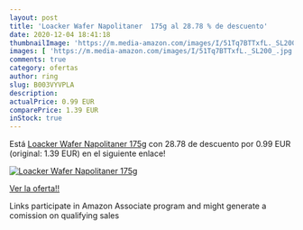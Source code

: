 ```yaml
---
layout: post
title: 'Loacker Wafer Napolitaner  175g al 28.78 % de descuento'
date: 2020-12-04 18:41:18
thumbnailImage: 'https://m.media-amazon.com/images/I/51Tq7BTTxfL._SL200_.jpg'
images: [ 'https://m.media-amazon.com/images/I/51Tq7BTTxfL._SL200_.jpg' ]
comments: true
category: ofertas
author: ring
slug: B003VYVPLA
description:
actualPrice: 0.99 EUR
comparePrice: 1.39 EUR
inStock: true
---
```


Está [Loacker Wafer Napolitaner  175g](https://www.amazon.it/dp/B003VYVPLA/?tag=tolees00-21) con 28.78 de descuento por 0.99 EUR (original: 1.39 EUR) en el siguiente enlace!

[![Loacker Wafer Napolitaner  175g](https://m.media-amazon.com/images/I/51Tq7BTTxfL._SL200_.jpg)](https://www.amazon.it/dp/B003VYVPLA/?tag=tolees00-21)

[Ver la oferta!!](https://www.amazon.it/dp/B003VYVPLA/?tag=tolees00-21)

Links participate in Amazon Associate program and might generate a comission on qualifying sales


